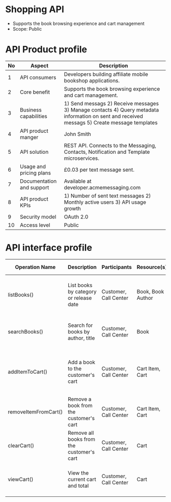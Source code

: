 # Shopping API

* Supports the book browsing experience and cart management
* Scope: Public


# API Product profile

| No| Aspect         | Description     |
|-- |--------------|-----------|
|1| API consumers| Developers building affiliate mobile bookshop applications. |
|2| Core benefit| Supports the book browsing experience and cart management.|
|3| Business capabilities| 1) Send messags  2) Receive messages 3) Manage contacts 4) Query metadata information on sent and received messags 5) Create message templates|
|4| API product manger      | John Smith |
|5| API solution | REST API. Connects to the Messaging, Contacts, Notification and Template microservices. | 
|6| Usage and pricing plans | £0.03 per text message sent.| 
|7| Documentation and support |Available at developer.acmemessaging.com | 
|8| API product KPIs | 1) Number of sent text messages 2) Monthly active users 3) API usage growth  | 
|9| Security model| OAuth 2.0|
|10| Access level | Public |


# API interface profile

| Operation Name       | Description                               | Participants          | Resource(s)       | Emitted Events   | Operation Details                                                          | Traits                     |
|----------------------|-------------------------------------------|-----------------------|-------------------|------------------|----------------------------------------------------------------------------|----------------------------|
| listBooks()          | List books by category or release date    | Customer, Call Center | Book, Book Author | Books.Listed     | __Request Parameters:__ categoryId, releaseDate     __Returns:__   Books[] | safe   / synchronous       |
| searchBooks()        | Search   for books by author, title       | Customer, Call Center | Book              | Books.Searched   | __Request Parameters:__ searchQuery     __Returns:__   Books[]             | safe   / synchronous       |
| addItemToCart()      | Add a book to the customer's cart         | Customer, Call Center | Cart Item, Cart   | Cart.ItemAdded   | __Request Parameters:__ cartId, bookId,   quantity     __Returns:__   Cart | unsafe   / synchronous     |
| removeItemFromCart() | Remove a book from the customer's cart    | Customer, Call Center | Cart Item, Cart   | Cart.ItemRemoved | __Request Parameters:__ cartItemId     __Returns:__   Cart                 | idempotent   / synchronous |
| clearCart()          | Remove all books from the customer's cart | Customer, Call Center | Cart              | Cart.Cleared     | __Request Parameters:__ cartId     __Returns:__   Cart                     | safe / synchronous         |
| viewCart()           | View   the current cart and total         | Customer, Call Center | Cart              | Cart.Viewed      | __Request Parameters:__ cartId     __Returns:__   Cart                     | safe / synchronous         |
